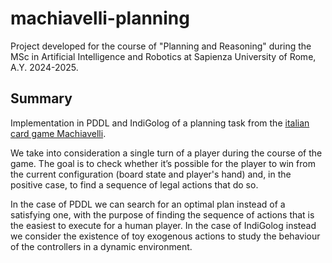 # machiavelli-planning

Project developed for the course of "Planning and Reasoning" during the MSc in Artificial Intelligence and Robotics at Sapienza University of Rome, A.Y. 2024-2025.


## Summary

Implementation in PDDL and IndiGolog of a planning task from the [italian card game Machiavelli](https://en.wikipedia.org/wiki/Machiavelli_(Italian_card_game)).

We take into consideration a single turn of a player during the course of the game. The goal is to check whether it’s possible for the player to win from the current configuration (board state and player's hand) and, in the positive case, to find a sequence of legal actions that do so.

In the case of PDDL we can search for an optimal plan instead of a satisfying one, with the purpose of finding the sequence of actions that is the easiest to execute for a human player. In the case of IndiGolog instead we consider the existence of toy exogenous actions to study the behaviour of the controllers in a dynamic environment.
